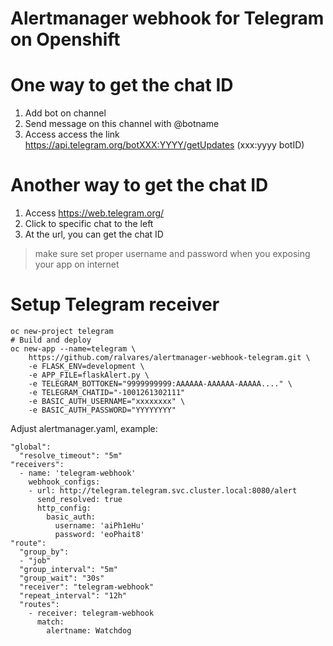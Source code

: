 # Alertmanager webhook for Telegram on Openshift

One way to get the chat ID
==========================
1) Add bot on channel
2) Send message on this channel with @botname
3) Access access the link https://api.telegram.org/botXXX:YYYY/getUpdates (xxx:yyyy botID)

Another way to get the chat ID
==============================
1) Access https://web.telegram.org/
2) Click to specific chat to the left
3) At the url, you can get the chat ID


> make sure set proper username and password when you exposing your app on internet


Setup Telegram receiver 
========================

```
oc new-project telegram
# Build and deploy
oc new-app --name=telegram \
    https://github.com/ralvares/alertmanager-webhook-telegram.git \
    -e FLASK_ENV=development \
    -e APP_FILE=flaskAlert.py \
    -e TELEGRAM_BOTTOKEN="9999999999:AAAAAA-AAAAAA-AAAAA...." \
    -e TELEGRAM_CHATID="-1001261302111"
    -e BASIC_AUTH_USERNAME="xxxxxxxx" \
    -e BASIC_AUTH_PASSWORD="YYYYYYYY"
```
    
Adjust alertmanager.yaml, example:
```
"global":
  "resolve_timeout": "5m"
"receivers":
  - name: 'telegram-webhook'
    webhook_configs:
    - url: http://telegram.telegram.svc.cluster.local:8080/alert
      send_resolved: true
      http_config:
        basic_auth:
          username: 'aiPh1eHu'
          password: 'eoPhait8'
"route":
  "group_by":
  - "job"
  "group_interval": "5m"
  "group_wait": "30s"
  "receiver": "telegram-webhook"
  "repeat_interval": "12h"
  "routes":
    - receiver: telegram-webhook
      match:
        alertname: Watchdog
    
```
